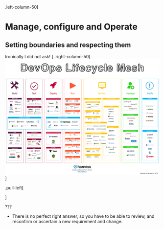 .left-column-50[

# Manage, configure and Operate

## Setting boundaries and respecting them

Ironically I did not ask!
]
.right-column-50[
![Harness devops](./_images/harness-devops-tools.png)
]

.pull-left[

]

???

- There is no perfect right answer, so you have to be able to review, and reconfirm or ascertain a new requirement and change.
